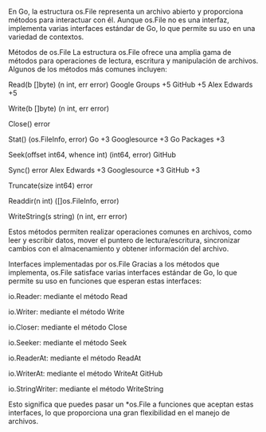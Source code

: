 
​En Go, la estructura os.File representa un archivo abierto y proporciona métodos para interactuar con él. Aunque os.File no es una interfaz, implementa varias interfaces estándar de Go, lo que permite su uso en una variedad de contextos.​

Métodos de os.File
La estructura os.File ofrece una amplia gama de métodos para operaciones de lectura, escritura y manipulación de archivos. Algunos de los métodos más comunes incluyen:​

Read(b []byte) (n int, err error)​
Google Groups
+5
GitHub
+5
Alex Edwards
+5

Write(b []byte) (n int, err error)​

Close() error​

Stat() (os.FileInfo, error)​
Go
+3
Googlesource
+3
Go Packages
+3

Seek(offset int64, whence int) (int64, error)​
GitHub

Sync() error​
Alex Edwards
+3
Googlesource
+3
GitHub
+3

Truncate(size int64) error​

Readdir(n int) ([]os.FileInfo, error)​

WriteString(s string) (n int, err error)​

Estos métodos permiten realizar operaciones comunes en archivos, como leer y escribir datos, mover el puntero de lectura/escritura, sincronizar cambios con el almacenamiento y obtener información del archivo.​

Interfaces implementadas por os.File
Gracias a los métodos que implementa, os.File satisface varias interfaces estándar de Go, lo que permite su uso en funciones que esperan estas interfaces:​

io.Reader: mediante el método Read​

io.Writer: mediante el método Write​

io.Closer: mediante el método Close​

io.Seeker: mediante el método Seek​

io.ReaderAt: mediante el método ReadAt​

io.WriterAt: mediante el método WriteAt​
GitHub

io.StringWriter: mediante el método WriteString​

Esto significa que puedes pasar un *os.File a funciones que aceptan estas interfaces, lo que proporciona una gran flexibilidad en el manejo de archivos.